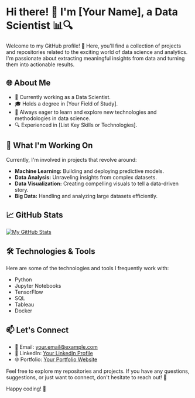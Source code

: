 # Hi there! 👋 I'm [Your Name], a Data Scientist 📊🔍

Welcome to my GitHub profile! 🚀 Here, you'll find a collection of projects and repositories related to the exciting world of data science and analytics. I'm passionate about extracting meaningful insights from data and turning them into actionable results.

## 🌐 About Me

- 💼 Currently working as a Data Scientist.
- 🎓 Holds a degree in [Your Field of Study].
- 🌱 Always eager to learn and explore new technologies and methodologies in data science.
- 🔍 Experienced in [List Key Skills or Technologies].

## 🚀 What I'm Working On

Currently, I'm involved in projects that revolve around:

- **Machine Learning:** Building and deploying predictive models.
- **Data Analysis:** Unraveling insights from complex datasets.
- **Data Visualization:** Creating compelling visuals to tell a data-driven story.
- **Big Data:** Handling and analyzing large datasets efficiently.

## 📈 GitHub Stats

[![My GitHub Stats](https://github-readme-stats.vercel.app/api?username=asbpintu&show_icons=true&hide=contribs&theme=radical)](https://github.com/asbpintu)

## 🛠️ Technologies & Tools

Here are some of the technologies and tools I frequently work with:

- Python
- Jupyter Notebooks
- TensorFlow
- SQL
- Tableau
- Docker

## 📫 Let's Connect

- 📧 Email: [your.email@example.com](mailto:your.email@example.com)
- 💼 LinkedIn: [Your LinkedIn Profile](https://www.linkedin.com/in/your-linkedin-profile)
- 🌐 Portfolio: [Your Portfolio Website](https://www.your-portfolio.com)

Feel free to explore my repositories and projects. If you have any questions, suggestions, or just want to connect, don't hesitate to reach out! 🤝

Happy coding! 🚀

